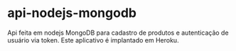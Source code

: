 # api-nodejs-mongodb
Api feita em nodejs  MongoDB para cadastro de produtos e autenticação de usuário via token. Este aplicativo é implantado em Heroku.
